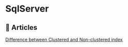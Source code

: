 # SqlServer

## 📕 Articles
[Difference between Clustered and Non-clustered index](https://www.geeksforgeeks.org/difference-between-clustered-and-non-clustered-index/)